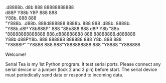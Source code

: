  .d8888b.                d8b        888   88888888888               
d88P  Y88b               Y8P        888       888                   
Y88b.                               888       888                   
 "Y888b.   .d88b. 888d888888 8888b. 888       888  .d88b.  8888b.   
    "Y88b.d8P  Y8b888P"  888    "88b888       888 d8P  Y8b    "88b  
      "88888888888888    888.d888888888       888 88888888.d888888  
Y88b  d88PY8b.    888    888888  888888       888 Y8b.    888  888  
"Y8888P"  "Y8888 888     888"Y888888888       888  "Y8888 "Y888888   

Welcome!

Serial Tea is my 1st Python program. It test serial ports.
Please connect any serial device or a jumper (lock 2 and 3 pin) before start.
The serial device must periodically send data or respond to incoming data.